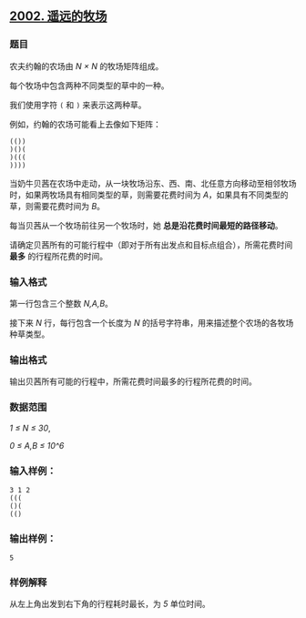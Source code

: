 ## [2002. 遥远的牧场](https://www.acwing.com/problem/content/2004/)

### 题目

农夫约翰的农场由 *N × N* 的牧场矩阵组成。

每个牧场中包含两种不同类型的草中的一种。

我们使用字符 `(` 和 `)` 来表示这两种草。

例如，约翰的农场可能看上去像如下矩阵：

```
(())
)()(
)(((
))))
```

当奶牛贝茜在农场中走动，从一块牧场沿东、西、南、北任意方向移动至相邻牧场时，如果两牧场具有相同类型的草，则需要花费时间为 *A*，如果具有不同类型的草，则需要花费时间为 *B*。

每当贝茜从一个牧场前往另一个牧场时，她 **总是沿花费时间最短的路径移动**。

请确定贝茜所有的可能行程中（即对于所有出发点和目标点组合），所需花费时间 **最多** 的行程所花费的时间。

### 输入格式

第一行包含三个整数 *N,A,B*。

接下来 *N* 行，每行包含一个长度为 *N* 的括号字符串，用来描述整个农场的各牧场种草类型。

### 输出格式

输出贝茜所有可能的行程中，所需花费时间最多的行程所花费的时间。

### 数据范围

*1 ≤ N ≤ 30*,

*0 ≤ A,B ≤ 10^6*

### 输入样例：

```
3 1 2
(((
()(
(()
```

### 输出样例：

```
5
```

### 样例解释

从左上角出发到右下角的行程耗时最长，为 *5* 单位时间。
